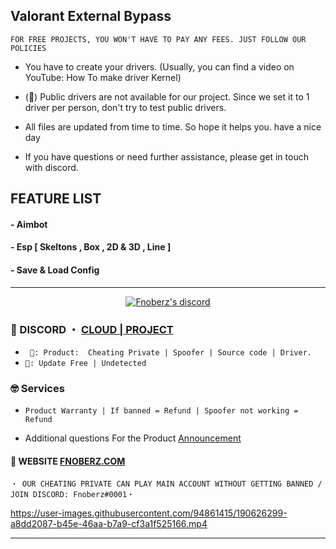 ## Valorant External Bypass
```sh-session
FOR FREE PROJECTS, YOU WON'T HAVE TO PAY ANY FEES. JUST FOLLOW OUR POLICIES
```

- You have to create your drivers. (Usually, you can find a video on YouTube: How To make driver Kernel)

- (📌) Public drivers are not available for our project. Since we set it to 1 driver per person, don't try to test public drivers.

- All files are updated from time to time. So hope it helps you. have a nice day

- If you have questions or need further assistance, please get in touch with discord.

## FEATURE LIST

#### - Aimbot

#### - Esp [ Skeltons , Box , 2D & 3D , Line ] 

#### - Save & Load Config


*** 
  <p align="center">
    <a href="https://discord.com/users/943374631644045363">
        <img title="Fnoberz discord" alt="Fnoberz's discord" src="https://discord.c99.nl/widget/theme-3/943374631644045363.png"/>
    </a>
</p> 

 
### 💬 DISCORD ・ [CLOUD | PROJECT](https://discord.gg/MBTkVcJefp) 


* ` 🛒: Product:  Cheating Private | Spoofer | Source code | Driver.`
* ` 📌: Update Free | Undetected ` 

### 🤓 Services 

* ` Product Warranty | If banned = Refund | Spoofer not working = Refund `

- Additional questions For the Product [Announcement](https://github.com/SarnaxLii/Announcement)

#### 📝 WEBSITE [FNOBERZ.COM](http://fnoberz.com/)

 ```sh-session
・ OUR CHEATING PRIVATE CAN PLAY MAIN ACCOUNT WITHOUT GETTING BANNED / JOIN DISCORD: Fnoberz#0001・ 
```      



https://user-images.githubusercontent.com/94861415/190626299-a8dd2087-b45e-46aa-b7a9-cf3a1f525166.mp4



***








